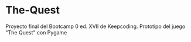 # The-Quest
Proyecto final del Bootcamp 0 ed. XVII de Keepcoding. Prototipo del juego "The Quest" con Pygame


